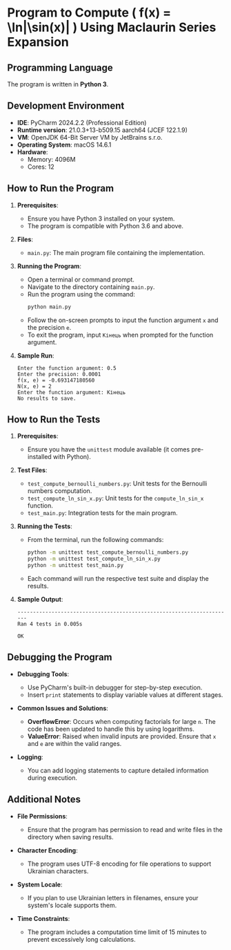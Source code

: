 # Program to Compute \( f(x) = \ln|\sin(x)| \) Using Maclaurin Series Expansion

## Programming Language

The program is written in **Python 3**.

## Development Environment

- **IDE**: PyCharm 2024.2.2 (Professional Edition)
- **Runtime version**: 21.0.3+13-b509.15 aarch64 (JCEF 122.1.9)
- **VM**: OpenJDK 64-Bit Server VM by JetBrains s.r.o.
- **Operating System**: macOS 14.6.1
- **Hardware**:
  - Memory: 4096M
  - Cores: 12
## How to Run the Program

1. **Prerequisites**:
   - Ensure you have Python 3 installed on your system.
   - The program is compatible with Python 3.6 and above.

2. **Files**:
   - `main.py`: The main program file containing the implementation.

3. **Running the Program**:
   - Open a terminal or command prompt.
   - Navigate to the directory containing `main.py`.
   - Run the program using the command:
     ```bash
     python main.py
     ```
   - Follow the on-screen prompts to input the function argument `x` and the precision `e`.
   - To exit the program, input `Кінець` when prompted for the function argument.

4. **Sample Run**:
   ```
   Enter the function argument: 0.5
   Enter the precision: 0.0001
   f(x, e) = -0.693147180560
   N(x, e) = 2
   Enter the function argument: Кінець
   No results to save.
   ```

## How to Run the Tests

1. **Prerequisites**:
   - Ensure you have the `unittest` module available (it comes pre-installed with Python).

2. **Test Files**:
   - `test_compute_bernoulli_numbers.py`: Unit tests for the Bernoulli numbers computation.
   - `test_compute_ln_sin_x.py`: Unit tests for the `compute_ln_sin_x` function.
   - `test_main.py`: Integration tests for the main program.

3. **Running the Tests**:
   - From the terminal, run the following commands:
     ```bash
     python -m unittest test_compute_bernoulli_numbers.py
     python -m unittest test_compute_ln_sin_x.py
     python -m unittest test_main.py
     ```
   - Each command will run the respective test suite and display the results.

4. **Sample Output**:
   ```
   ----------------------------------------------------------------------
   Ran 4 tests in 0.005s

   OK
   ```

## Debugging the Program

- **Debugging Tools**:
  - Use PyCharm's built-in debugger for step-by-step execution.
  - Insert `print` statements to display variable values at different stages.

- **Common Issues and Solutions**:
  - **OverflowError**: Occurs when computing factorials for large `n`. The code has been updated to handle this by using logarithms.
  - **ValueError**: Raised when invalid inputs are provided. Ensure that `x` and `e` are within the valid ranges.

- **Logging**:
  - You can add logging statements to capture detailed information during execution.

## Additional Notes

- **File Permissions**:
  - Ensure that the program has permission to read and write files in the directory when saving results.

- **Character Encoding**:
  - The program uses UTF-8 encoding for file operations to support Ukrainian characters.

- **System Locale**:
  - If you plan to use Ukrainian letters in filenames, ensure your system's locale supports them.

- **Time Constraints**:
  - The program includes a computation time limit of 15 minutes to prevent excessively long calculations.